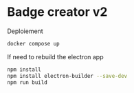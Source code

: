 # Badge creator v2

Deploiement

```bash
docker compose up
```

If need to rebuild the electron app

```bash
npm install
npm install electron-builder --save-dev
npm run build
``` 